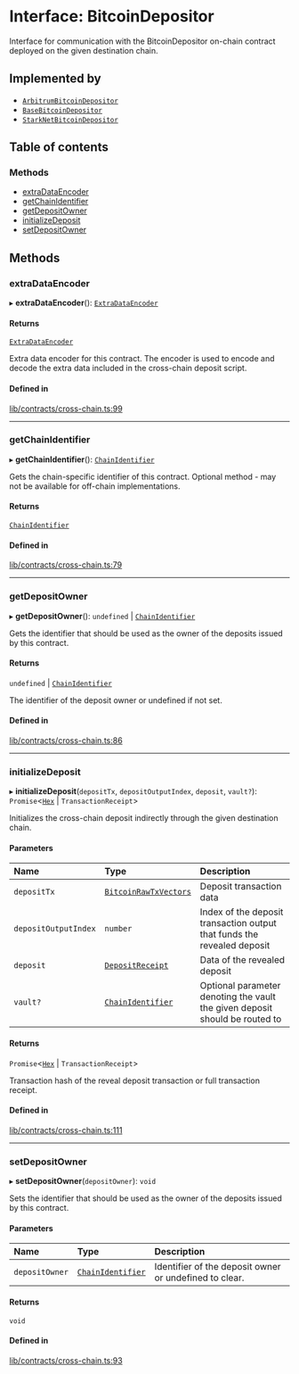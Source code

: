 # Interface: BitcoinDepositor

Interface for communication with the BitcoinDepositor on-chain contract
deployed on the given destination chain.

## Implemented by

- [`ArbitrumBitcoinDepositor`](../classes/ArbitrumBitcoinDepositor.md)
- [`BaseBitcoinDepositor`](../classes/BaseBitcoinDepositor.md)
- [`StarkNetBitcoinDepositor`](../classes/StarkNetBitcoinDepositor.md)

## Table of contents

### Methods

- [extraDataEncoder](BitcoinDepositor.md#extradataencoder)
- [getChainIdentifier](BitcoinDepositor.md#getchainidentifier)
- [getDepositOwner](BitcoinDepositor.md#getdepositowner)
- [initializeDeposit](BitcoinDepositor.md#initializedeposit)
- [setDepositOwner](BitcoinDepositor.md#setdepositowner)

## Methods

### extraDataEncoder

▸ **extraDataEncoder**(): [`ExtraDataEncoder`](ExtraDataEncoder.md)

#### Returns

[`ExtraDataEncoder`](ExtraDataEncoder.md)

Extra data encoder for this contract. The encoder is used to
encode and decode the extra data included in the cross-chain deposit script.

#### Defined in

[lib/contracts/cross-chain.ts:99](https://github.com/threshold-network/tbtc-v2/blob/main/typescript/src/lib/contracts/cross-chain.ts#L99)

___

### getChainIdentifier

▸ **getChainIdentifier**(): [`ChainIdentifier`](ChainIdentifier.md)

Gets the chain-specific identifier of this contract.
Optional method - may not be available for off-chain implementations.

#### Returns

[`ChainIdentifier`](ChainIdentifier.md)

#### Defined in

[lib/contracts/cross-chain.ts:79](https://github.com/threshold-network/tbtc-v2/blob/main/typescript/src/lib/contracts/cross-chain.ts#L79)

___

### getDepositOwner

▸ **getDepositOwner**(): `undefined` \| [`ChainIdentifier`](ChainIdentifier.md)

Gets the identifier that should be used as the owner of the deposits
issued by this contract.

#### Returns

`undefined` \| [`ChainIdentifier`](ChainIdentifier.md)

The identifier of the deposit owner or undefined if not set.

#### Defined in

[lib/contracts/cross-chain.ts:86](https://github.com/threshold-network/tbtc-v2/blob/main/typescript/src/lib/contracts/cross-chain.ts#L86)

___

### initializeDeposit

▸ **initializeDeposit**(`depositTx`, `depositOutputIndex`, `deposit`, `vault?`): `Promise`\<[`Hex`](../classes/Hex.md) \| `TransactionReceipt`\>

Initializes the cross-chain deposit indirectly through the given destination chain.

#### Parameters

| Name | Type | Description |
| :------ | :------ | :------ |
| `depositTx` | [`BitcoinRawTxVectors`](BitcoinRawTxVectors.md) | Deposit transaction data |
| `depositOutputIndex` | `number` | Index of the deposit transaction output that funds the revealed deposit |
| `deposit` | [`DepositReceipt`](DepositReceipt.md) | Data of the revealed deposit |
| `vault?` | [`ChainIdentifier`](ChainIdentifier.md) | Optional parameter denoting the vault the given deposit should be routed to |

#### Returns

`Promise`\<[`Hex`](../classes/Hex.md) \| `TransactionReceipt`\>

Transaction hash of the reveal deposit transaction or full transaction receipt.

#### Defined in

[lib/contracts/cross-chain.ts:111](https://github.com/threshold-network/tbtc-v2/blob/main/typescript/src/lib/contracts/cross-chain.ts#L111)

___

### setDepositOwner

▸ **setDepositOwner**(`depositOwner`): `void`

Sets the identifier that should be used as the owner of the deposits
issued by this contract.

#### Parameters

| Name | Type | Description |
| :------ | :------ | :------ |
| `depositOwner` | [`ChainIdentifier`](ChainIdentifier.md) | Identifier of the deposit owner or undefined to clear. |

#### Returns

`void`

#### Defined in

[lib/contracts/cross-chain.ts:93](https://github.com/threshold-network/tbtc-v2/blob/main/typescript/src/lib/contracts/cross-chain.ts#L93)
